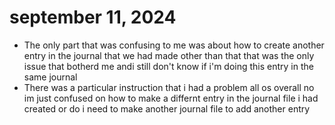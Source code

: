 # september 11, 2024 
- The only part that was confusing to me was about how to create another entry in the journal that we had made other than that that was the only issue that botherd me andi still don't know if i'm doing this entry in the same journal
- There was a particular instruction that i had a problem all os overall no im just confused on how to make a differnt entry in the journal file i had created or do i need to make another journal file to add another entry
